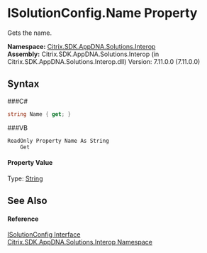 # ISolutionConfig.Name Property 
 

Gets the name.

**Namespace:**&nbsp;<a href="N_Citrix_SDK_AppDNA_Solutions_Interop">Citrix.SDK.AppDNA.Solutions.Interop</a><br />**Assembly:**&nbsp;Citrix.SDK.AppDNA.Solutions.Interop (in Citrix.SDK.AppDNA.Solutions.Interop.dll) Version: 7.11.0.0 (7.11.0.0)

## Syntax

###C#
```csharp
string Name { get; }
```

###VB
```vbnet
ReadOnly Property Name As String
	Get
```


#### Property Value
Type: <a href="http://msdn2.microsoft.com/en-us/library/s1wwdcbf" target="_blank">String</a>

## See Also


#### Reference
<a href="T_Citrix_SDK_AppDNA_Solutions_Interop_ISolutionConfig">ISolutionConfig Interface</a><br /><a href="N_Citrix_SDK_AppDNA_Solutions_Interop">Citrix.SDK.AppDNA.Solutions.Interop Namespace</a><br />